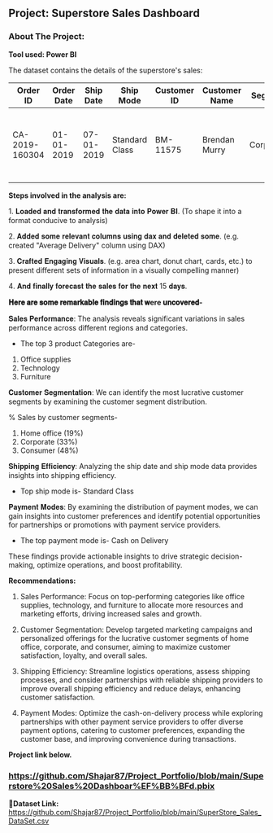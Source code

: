 ## Project: Superstore Sales Dashboard
### About The Project:
**Tool used: Power BI**

The dataset contains the details of the superstore's sales:

| Order ID       | Order Date  | Ship Date   | Ship Mode       | Customer ID | Customer Name | Segment   | Country        | City         | State      | Region | Product ID    | Category    | Sub-Category | Product Name                                         | Sales | Quantity | Profit | Returns | Payment Mode |
|----------------|-------------|-------------|-----------------|-------------|---------------|-----------|----------------|--------------|------------|--------|---------------|--------------|--------------|------------------------------------------------------|-------|----------|--------|---------|--------------|
| CA-2019-160304 | 01-01-2019  | 07-01-2019  | Standard Class  | BM-11575    | Brendan Murry | Corporate | United States | Gaithersburg | Maryland   | East   | FUR-BO-10004709| Furniture   | Bookcases    | Bush Westfield Collection Bookcases/ Medium Cherry Finish | 73.94 | 1        | 28.27  | 0       | Online       |


**Steps involved in the analysis are:**

1️. 𝐋𝐨𝐚𝐝𝐞𝐝 𝐚𝐧𝐝 𝐭𝐫𝐚𝐧𝐬𝐟𝐨𝐫𝐦𝐞𝐝 𝐭𝐡𝐞 𝐝𝐚𝐭𝐚 𝐢𝐧𝐭𝐨 𝐏𝐨𝐰𝐞𝐫 𝐁𝐈.
(To shape it into a format conducive to analysis)

2️. 𝐀𝐝𝐝𝐞𝐝 𝐬𝐨𝐦𝐞 𝐫𝐞𝐥𝐞𝐯𝐚𝐧𝐭 𝐜𝐨𝐥𝐮𝐦𝐧𝐬 𝐮𝐬𝐢𝐧𝐠 𝐝𝐚𝐱 𝐚𝐧𝐝 𝐝𝐞𝐥𝐞𝐭𝐞𝐝 𝐬𝐨𝐦𝐞.
(e.g. created "Average Delivery" column using DAX)

3️. 𝐂𝐫𝐚𝐟𝐭𝐞𝐝 𝐄𝐧𝐠𝐚𝐠𝐢𝐧𝐠 𝐕𝐢𝐬𝐮𝐚𝐥𝐬.
(e.g. area chart, donut chart, cards, etc.) to present different sets of information in a visually compelling manner)

4️. 𝐀𝐧𝐝 𝐟𝐢𝐧𝐚𝐥𝐥𝐲 𝐟𝐨𝐫𝐞𝐜𝐚𝐬𝐭 𝐭𝐡𝐞 𝐬𝐚𝐥𝐞𝐬 𝐟𝐨𝐫 𝐭𝐡𝐞 𝐧𝐞𝐱𝐭 15 𝐝𝐚𝐲𝐬.




**𝐇𝐞𝐫𝐞 𝐚𝐫𝐞 𝐬𝐨𝐦𝐞 𝐫𝐞𝐦𝐚𝐫𝐤𝐚𝐛𝐥𝐞 𝐟𝐢𝐧𝐝𝐢𝐧𝐠𝐬 𝐭𝐡𝐚𝐭 𝐰ere 𝐮𝐧𝐜𝐨𝐯𝐞𝐫𝐞𝐝-**

𝐒𝐚𝐥𝐞𝐬 𝐏𝐞𝐫𝐟𝐨𝐫𝐦𝐚𝐧𝐜𝐞: The analysis reveals significant variations in sales performance across different regions and categories.

- The top 3 product Categories are-
1. Office supplies
2. Technology
3. Furniture

𝐂𝐮𝐬𝐭𝐨𝐦𝐞𝐫 𝐒𝐞𝐠𝐦𝐞𝐧𝐭𝐚𝐭𝐢𝐨𝐧: We can identify the most lucrative customer segments by examining the customer segment distribution.

% Sales by customer segments-
1. Home office (19%)
2. Corporate (33%)
3. Consumer (48%)

𝐒𝐡𝐢𝐩𝐩𝐢𝐧𝐠 𝐄𝐟𝐟𝐢𝐜𝐢𝐞𝐧𝐜𝐲: Analyzing the ship date and ship mode data provides insights into shipping efficiency.

- Top ship mode is-
Standard Class

𝐏𝐚𝐲𝐦𝐞𝐧𝐭 𝐌𝐨𝐝𝐞𝐬: By examining the distribution of payment modes, we can gain insights into customer preferences and identify potential opportunities for partnerships or promotions with payment service providers.

- The top payment mode is-
Cash on Delivery


These findings provide actionable insights to drive strategic decision-making, optimize operations, and boost profitability.

**Recommendations:**

1. Sales Performance: Focus on top-performing categories like office supplies, technology, and furniture to allocate more resources and marketing efforts, driving increased sales and growth.
 
2. Customer Segmentation: Develop targeted marketing campaigns and personalized offerings for the lucrative customer segments of home office, corporate, and consumer, aiming to maximize customer satisfaction, loyalty, and overall sales.

3. Shipping Efficiency: Streamline logistics operations, assess shipping processes, and consider partnerships with reliable shipping providers to improve overall shipping efficiency and reduce delays, enhancing customer satisfaction.

4. Payment Modes: Optimize the cash-on-delivery process while exploring partnerships with other payment service providers to offer diverse payment options, catering to customer preferences, expanding the customer base, and improving convenience during transactions.

   
**Project link below.**
### https://github.com/Shajar87/Project_Portfolio/blob/main/Superstore%20Sales%20Dashboar%EF%BB%BFd.pbix

**🔗Dataset Link:** https://github.com/Shajar87/Project_Portfolio/blob/main/SuperStore_Sales_DataSet.csv

